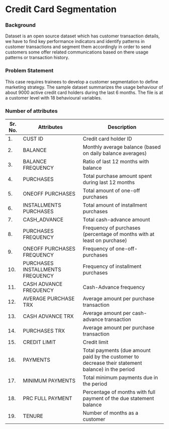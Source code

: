 # Credit Card Segmentation

### Background
Dataset is an open source dataset which has customer transaction details, we have to find key performance indicators and identify patterns in customer transactions and segment them accordingly in order to send customers some offer related communications based on there usage patterns or transaction history.

### Problem Statement
This case requires trainees to develop a customer segmentation to define marketing strategy. The sample dataset summarizes the usage behaviour of about 9000 active credit card holders during the last 6 months. The file is at a customer level with 18 behavioural variables.

### Number of attributes

|Sr. No. |Attributes | Description |
|---|---|---|
|1. |CUST ID |Credit card holder ID|
|2. |BALANCE |Monthly average balance (based on daily balance averages)|
|3. |BALANCE FREQUENCY |Ratio of last 12 months with balance|
|4. |PURCHASES |Total purchase amount spent during last 12 months|
|5. |ONEOFF PURCHASES |Total amount of one-off purchases|
|6. |INSTALLMENTS PURCHASES |Total amount of installment purchases|
|7. |CASH_ADVANCE |Total cash-advance amount|
|8. |PURCHASES FREQUENCY |Frequency of purchases (percentage of months with at least on purchase)|
|9. |ONEOFF PURCHASES FREQUENCY |Frequency of one-off-purchases|
|10. |PURCHASES INSTALLMENTS FREQUENCY |Frequency of installment purchases|
|11. |CASH ADVANCE FREQUENCY |Cash-Advance frequency|
|12. |AVERAGE PURCHASE TRX |Average amount per purchase transaction|
|13. |CASH ADVANCE TRX |Average amount per cash-advance transaction|
|14. |PURCHASES TRX |Average amount per purchase transaction|
|15. |CREDIT LIMIT |Credit limit|
|16. |PAYMENTS |Total payments (due amount paid by the customer to decrease their statement balance) in the period|
|17. |MINIMUM PAYMENTS |Total minimum payments due in the period|
|18. |PRC FULL PAYMENT |Percentage of months with full payment of the due statement balance|
|19. |TENURE |Number of months as a customer|
